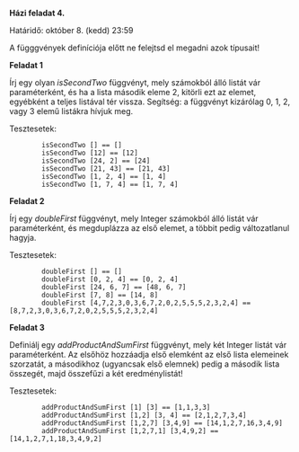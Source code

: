 **Házi feladat 4.**

Határidő: október 8. (kedd) 23:59

A függgvények definíciója előtt ne felejtsd el megadni azok típusait!

**Feladat 1**

Írj egy olyan *isSecondTwo* függvényt, mely számokból álló listát vár paraméterként, és ha a lista második eleme 2, kitörli ezt az elemet, egyébként a teljes listával tér vissza. Segítség: a függvényt kizárólag 0, 1, 2, vagy 3 elemű listákra hívjuk meg.

Tesztesetek:

            isSecondTwo [] == []
            isSecondTwo [12] == [12]
            isSecondTwo [24, 2] == [24]
            isSecondTwo [21, 43] == [21, 43]
            isSecondTwo [1, 2, 4] == [1, 4]
            isSecondTwo [1, 7, 4] == [1, 7, 4]

**Feladat 2**

Írj egy *doubleFirst* függvényt, mely Integer számokból álló listát vár paraméterként, és megduplázza az első elemet, a többit pedig változatlanul hagyja.

Tesztesetek:

            doubleFirst [] == []
            doubleFirst [0, 2, 4] == [0, 2, 4]
            doubleFirst [24, 6, 7] == [48, 6, 7]
            doubleFirst [7, 8] == [14, 8]
            doubleFirst [4,7,2,3,0,3,6,7,2,0,2,5,5,5,2,3,2,4] == [8,7,2,3,0,3,6,7,2,0,2,5,5,5,2,3,2,4]


**Feladat 3**

Definiálj egy *addProductAndSumFirst* függvényt, mely két Integer listát vár paraméterként. Az elsőhöz hozzáadja első elemként az első lista elemeinek szorzatát, a másodikhoz (ugyancsak első elemnek) pedig a második lista összegét, majd összefűzi a két eredménylistát!

Tesztesetek:

            addProductAndSumFirst [1] [3] == [1,1,3,3]
            addProductAndSumFirst [1,2] [3, 4] == [2,1,2,7,3,4]
            addProductAndSumFirst [1,2,7] [3,4,9] == [14,1,2,7,16,3,4,9]
            addProductAndSumFirst [1,2,7,1] [3,4,9,2] == [14,1,2,7,1,18,3,4,9,2]









